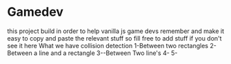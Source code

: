 # Gamedev
this project build in order to help  vanilla js game devs remember and make it easy to copy and paste the relevant stuff
so fill free to add stuff if you don't see it here 
What we have
collision detection
1-Between two rectangles
2-Between a line and a rectangle
3--Between Two line's
4-
5-

